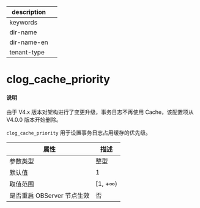 |description||
|---|---|
|keywords||
|dir-name||
|dir-name-en||
|tenant-type||

# clog_cache_priority

<main id="notice" type='explain'>
<h4>说明</h4>
<p>由于 V4.x 版本对架构进行了变更升级，事务日志不再使用 Cache，该配置项从 V4.0.0 版本开始删除。</p>
</main>

`clog_cache_priority` 用于设置事务日志占用缓存的优先级。

|      **属性**      |  **描述**  |
|------------------|----------|
| 参数类型             | 整型       |
| 默认值              | 1        |
| 取值范围             | \[1, +∞) |
| 是否重启 OBServer 节点生效 | 否        |
